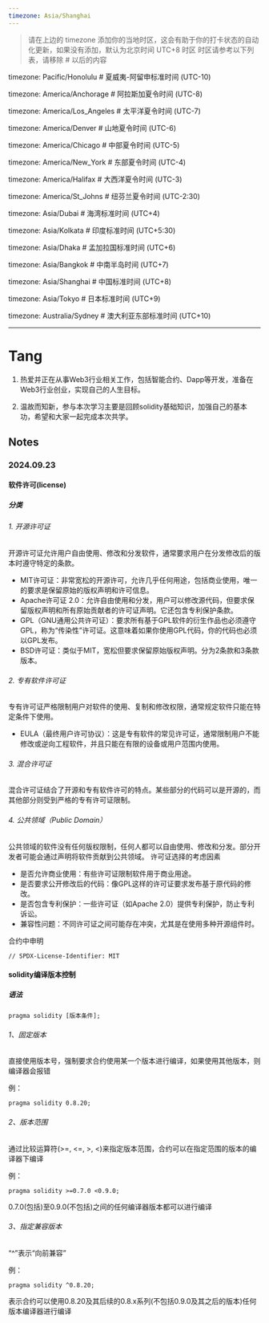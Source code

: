 ```yaml
---
timezone: Asia/Shanghai
---
```


> 请在上边的 timezone 添加你的当地时区，这会有助于你的打卡状态的自动化更新，如果没有添加，默认为北京时间 UTC+8 时区
> 时区请参考以下列表，请移除 # 以后的内容

timezone: Pacific/Honolulu # 夏威夷-阿留申标准时间 (UTC-10)

timezone: America/Anchorage # 阿拉斯加夏令时间 (UTC-8)

timezone: America/Los_Angeles # 太平洋夏令时间 (UTC-7)

timezone: America/Denver # 山地夏令时间 (UTC-6)

timezone: America/Chicago # 中部夏令时间 (UTC-5)

timezone: America/New_York # 东部夏令时间 (UTC-4)

timezone: America/Halifax # 大西洋夏令时间 (UTC-3)

timezone: America/St_Johns # 纽芬兰夏令时间 (UTC-2:30)

timezone: Asia/Dubai # 海湾标准时间 (UTC+4)

timezone: Asia/Kolkata # 印度标准时间 (UTC+5:30)

timezone: Asia/Dhaka # 孟加拉国标准时间 (UTC+6)

timezone: Asia/Bangkok # 中南半岛时间 (UTC+7)

timezone: Asia/Shanghai # 中国标准时间 (UTC+8)

timezone: Asia/Tokyo # 日本标准时间 (UTC+9)

timezone: Australia/Sydney # 澳大利亚东部标准时间 (UTC+10)

---

# Tang

1. 热爱并正在从事Web3行业相关工作，包括智能合约、Dapp等开发，准备在Web3行业创业，实现自己的人生目标。

2. 温故而知新，参与本次学习主要是回顾solidity基础知识，加强自己的基本功，希望和大家一起完成本次共学。
   
## Notes

<!-- Content_START -->

### 2024.09.23
#### 软件许可(license)
##### 分类
###### 1. 开源许可证
开源许可证允许用户自由使用、修改和分发软件，通常要求用户在分发修改后的版本时遵守特定的条款。
- MIT许可证：非常宽松的开源许可，允许几乎任何用途，包括商业使用，唯一的要求是保留原始的版权声明和许可信息。
- Apache许可证 2.0：允许自由使用和分发，用户可以修改源代码，但要求保留版权声明和所有原始贡献者的许可证声明。它还包含专利保护条款。
- GPL（GNU通用公共许可证）：要求所有基于GPL软件的衍生作品也必须遵守GPL，称为“传染性”许可证。这意味着如果你使用GPL代码，你的代码也必须以GPL发布。
- BSD许可证：类似于MIT，宽松但要求保留原始版权声明。分为2条款和3条款版本。
###### 2. 专有软件许可证
专有许可证严格限制用户对软件的使用、复制和修改权限，通常规定软件只能在特定条件下使用。
* EULA（最终用户许可协议）：这是专有软件的常见许可证，通常限制用户不能修改或逆向工程软件，并且只能在有限的设备或用户范围内使用。
###### 3. 混合许可证
混合许可证结合了开源和专有软件许可的特点。某些部分的代码可以是开源的，而其他部分则受到严格的专有许可证限制。
###### 4. 公共领域（Public Domain）
公共领域的软件没有任何版权限制，任何人都可以自由使用、修改和分发。部分开发者可能会通过声明将软件贡献到公共领域。
许可证选择的考虑因素
- 是否允许商业使用：有些许可证限制软件用于商业用途。
- 是否要求公开修改后的代码：像GPL这样的许可证要求发布基于原代码的修改。
- 是否包含专利保护：一些许可证（如Apache 2.0）提供专利保护，防止专利诉讼。
- 兼容性问题：不同许可证之间可能存在冲突，尤其是在使用多种开源组件时。

合约中申明
```
// SPDX-License-Identifier: MIT
```

#### solidity编译版本控制
##### 语法
```
pragma solidity [版本条件];
```

###### 1、固定版本

直接使用版本号，强制要求合约使用某一个版本进行编译，如果使用其他版本，则编译器会报错

例：
```
pragma solidity 0.8.20;
```

###### 2、版本范围

通过比较运算符(>=, <=, >, <)来指定版本范围，合约可以在指定范围的版本的编译器下编译

例：
```
pragma solidity >=0.7.0 <0.9.0;
```
0.7.0(包括)至0.9.0(不包括)之间的任何编译器版本都可以进行编译

###### 3、指定兼容版本

“^”表示“向前兼容”

例：
```
pragma solidity ^0.8.20;
```
表示合约可以使用0.8.20及其后续的0.8.x系列(不包括0.9.0及其之后的版本)任何版本编译器进行编译

<!-- Content_END -->
